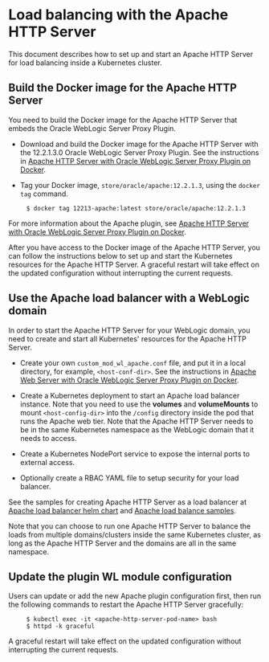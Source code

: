 # Load balancing with the Apache HTTP Server

This document describes how to set up and start an Apache HTTP Server for load balancing inside a Kubernetes cluster. 

## Build the Docker image for the Apache HTTP Server

You need to build the Docker image for the Apache HTTP Server that embeds the Oracle WebLogic Server Proxy Plugin.

* Download and build the Docker image for the Apache HTTP Server with the 12.2.1.3.0 Oracle WebLogic Server Proxy Plugin.  See the instructions in [Apache HTTP Server with Oracle WebLogic Server Proxy Plugin on Docker](https://github.com/oracle/docker-images/tree/master/OracleWebLogic/samples/12213-webtier-apache).

* Tag your Docker image, `store/oracle/apache:12.2.1.3`, using the `docker tag` command.

```
     $ docker tag 12213-apache:latest store/oracle/apache:12.2.1.3
```

For more information about the Apache plugin, see [Apache HTTP Server with Oracle WebLogic Server Proxy Plugin on Docker](https://docs.oracle.com/middleware/12213/webtier/develop-plugin/apache.htm#PLGWL395).

After you have access to the Docker image of the Apache HTTP Server, you can follow the instructions below to set up and start the Kubernetes resources for the Apache HTTP Server.
A graceful restart will take effect on the updated configuration without interrupting the current requests.

## Use the Apache load balancer with a WebLogic domain
In order to start the Apache HTTP Server for your WebLogic domain, you need to create and start all Kubernetes' resources for the Apache HTTP Server.

* Create your own `custom_mod_wl_apache.conf` file, and put it in a local directory, for example, `<host-conf-dir>`. See the instructions in [Apache Web Server with Oracle WebLogic Server Proxy Plugin on Docker](https://docs.oracle.com/middleware/1213/webtier/develop-plugin/apache.htm#PLGWL395).

* Create a Kubernetes deployment to start an Apache load balancer instance. Note that you need to use the **volumes** and **volumeMounts** to mount `<host-config-dir>` into the `/config` directory inside the pod that runs the Apache web tier. Note that the Apache HTTP Server needs to be in the same Kubernetes namespace as the WebLogic domain that it needs to access.

* Create a Kubernetes NodePort service to expose the internal ports to external access.

* Optionally create a RBAC YAML file to setup security for your load balancer. 

See the samples for creating Apache HTTP Server as a load balancer at [Apache load balancer helm chart](../kubernetes/samples/charts/apache-webtier/README.md) and [Apache load balance samples](../kubernetes/samples/charts/apache-samples/README.md).

Note that you can choose to run one Apache HTTP Server to balance the loads from multiple domains/clusters inside the same Kubernetes cluster, as long as the Apache HTTP Server and the domains are all in the same namespace.

## Update the plugin WL module configuration

Users can update or add the new Apache plugin configuration first, then run the following commands to restart the Apache HTTP Server gracefully:

```
     $ kubectl exec -it <apache-http-server-pod-name> bash
     $ httpd -k graceful
```

A graceful restart will take effect on the updated configuration without interrupting the current requests.

